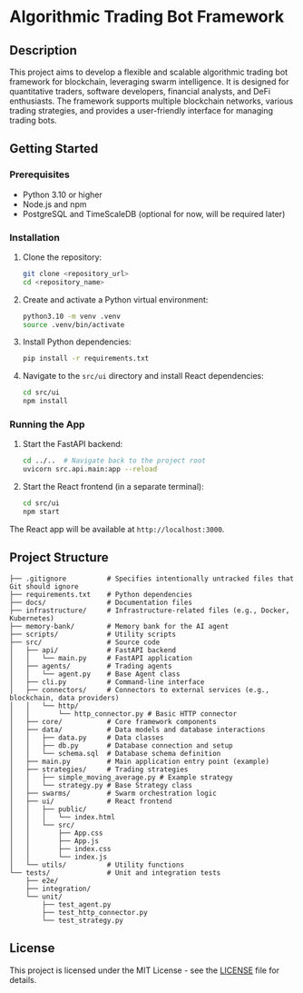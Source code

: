 # Algorithmic Trading Bot Framework

## Description

This project aims to develop a flexible and scalable algorithmic trading bot framework for blockchain, leveraging swarm intelligence. It is designed for quantitative traders, software developers, financial analysts, and DeFi enthusiasts. The framework supports multiple blockchain networks, various trading strategies, and provides a user-friendly interface for managing trading bots.

## Getting Started

### Prerequisites

*   Python 3.10 or higher
*   Node.js and npm
*   PostgreSQL and TimeScaleDB (optional for now, will be required later)

### Installation

1.  Clone the repository:
    ```bash
    git clone <repository_url>
    cd <repository_name>
    ```

2.  Create and activate a Python virtual environment:
    ```bash
    python3.10 -m venv .venv
    source .venv/bin/activate
    ```

3.  Install Python dependencies:
    ```bash
    pip install -r requirements.txt
    ```

4.  Navigate to the `src/ui` directory and install React dependencies:
    ```bash
    cd src/ui
    npm install
    ```

### Running the App

1.  Start the FastAPI backend:
    ```bash
    cd ../..  # Navigate back to the project root
    uvicorn src.api.main:app --reload
    ```

2.  Start the React frontend (in a separate terminal):
    ```bash
    cd src/ui
    npm start
    ```

The React app will be available at `http://localhost:3000`.

## Project Structure

```
├── .gitignore          # Specifies intentionally untracked files that Git should ignore
├── requirements.txt    # Python dependencies
├── docs/               # Documentation files
├── infrastructure/     # Infrastructure-related files (e.g., Docker, Kubernetes)
├── memory-bank/        # Memory bank for the AI agent
├── scripts/            # Utility scripts
├── src/                # Source code
│   ├── api/            # FastAPI backend
│   │   └── main.py     # FastAPI application
│   ├── agents/         # Trading agents
│   │   └── agent.py    # Base Agent class
│   ├── cli.py          # Command-line interface
│   ├── connectors/     # Connectors to external services (e.g., blockchain, data providers)
│   │   └── http/
│   │       └── http_connector.py # Basic HTTP connector
│   ├── core/           # Core framework components
│   ├── data/           # Data models and database interactions
│   │   ├── data.py     # Data classes
│   │   ├── db.py       # Database connection and setup
│   │   └── schema.sql  # Database schema definition
│   ├── main.py         # Main application entry point (example)
│   ├── strategies/     # Trading strategies
│   │   ├── simple_moving_average.py # Example strategy
│   │   └── strategy.py # Base Strategy class
│   ├── swarms/         # Swarm orchestration logic
│   ├── ui/             # React frontend
│   │   ├── public/
│   │   │   └── index.html
│   │   └── src/
│   │       ├── App.css
│   │       ├── App.js
│   │       ├── index.css
│   │       └── index.js
│   └── utils/          # Utility functions
└── tests/              # Unit and integration tests
    ├── e2e/
    ├── integration/
    └── unit/
        ├── test_agent.py
        ├── test_http_connector.py
        └── test_strategy.py
```

## License

This project is licensed under the MIT License - see the [LICENSE](LICENSE) file for details.